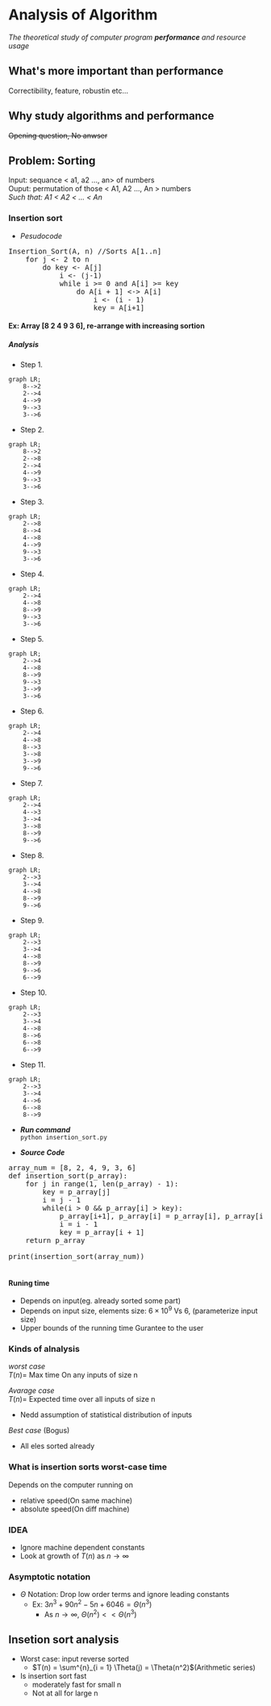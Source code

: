 # Analysis of Algorithm

*The theoretical study of computer program **performance** and resource usage*

## What's more important than performance

   Correctibility, feature, robustin etc...

## Why study algorithms and performance

   ~~Opening question, No anwser~~

## Problem: Sorting

Input: sequance < a1, a2 ..., an> of numbers  
Ouput: permutation of those < A1, A2 ..., An > numbers  
*Such that: A1 < A2 < ... < An*

### Insertion sort

- *Pesudocode*

<pre>
Insertion_Sort(A, n) //Sorts A[1..n]
    for j <- 2 to n
        do key <- A[j]
            i <- (j-1)
            while i >= 0 and A[i] >= key
                do A[i + 1] <-> A[i]
                    i <- (i - 1)
                    key = A[i+1]
</pre>

#### Ex: Array [8 2 4 9 3 6], re-arrange with increasing sortion

##### Analysis  

- Step 1.

```mermaid
graph LR;
    8-->2
    2-->4
    4-->9
    9-->3
    3-->6
```

- Step 2.

```mermaid
graph LR;
    8-->2
    2-->8
    2-->4
    4-->9
    9-->3
    3-->6
```

- Step 3.

```mermaid
graph LR;
    2-->8
    8-->4
    4-->8
    4-->9
    9-->3
    3-->6
```

- Step 4.

```mermaid
graph LR;
    2-->4
    4-->8
    8-->9
    9-->3
    3-->6
```

- Step 5.

```mermaid
graph LR;
    2-->4
    4-->8
    8-->9
    9-->3
    3-->9
    3-->6
```

- Step 6.

```mermaid
graph LR;
    2-->4
    4-->8
    8-->3
    3-->8
    3-->9
    9-->6
```

- Step 7.

```mermaid
graph LR;
    2-->4
    4-->3
    3-->4
    3-->8
    8-->9
    9-->6
```

- Step 8.

```mermaid
graph LR;
    2-->3
    3-->4
    4-->8
    8-->9
    9-->6
```

- Step 9.

```mermaid
graph LR;
    2-->3
    3-->4
    4-->8
    8-->9
    9-->6
    6-->9
```

- Step 10.

```mermaid
graph LR;
    2-->3
    3-->4
    4-->8
    8-->6
    6-->8
    6-->9
```

- Step 11.

```mermaid
graph LR;
    2-->3
    3-->4
    4-->6
    6-->8
    8-->9
```

- ***Run command***  
`python insertion_sort.py`

- ***Source Code***

<pre name="code" class="python3">
array_num = [8, 2, 4, 9, 3, 6]
def insertion_sort(p_array):
    for j in range(1, len(p_array) - 1):
        key = p_array[j]
        i = j - 1
        while(i > 0 && p_array[i] > key):
            p_array[i+1], p_array[i] = p_array[i], p_array[i+1]
            i = i - 1
            key = p_array[i + 1]
    return p_array

print(insertion_sort(array_num))
 </pre>

#### Runing time

- Depends on input(eg. already sorted some part)  
- Depends on input size, elements size:
$6\times10^9$ Vs  $6$, (parameterize input size)  
- Upper bounds of the running time
   Gurantee to the user

### Kinds of alnalysis

*worst case*  
$T(n) =$ Max time On any inputs of size n  

*Avarage case*  
$T(n) =$ Expected time over all inputs of size n  
- Nedd assumption of statistical distribution of inputs

*Best case* (Bogus)
- All eles sorted already

### What is insertion sorts worst-case time

Depends on the computer running on  

- relative speed(On same machine)  
- absolute speed(On diff machine)

### IDEA

- Ignore machine dependent constants
- Look at growth of $T(n)$ as $n\rightarrow \infty$

### Asymptotic notation

- $\Theta$ Notation: Drop low order terms and ignore leading constants  
  - Ex: $3n^3 + 90n^2 - 5n + 6046 = \Theta(n^3)$
    - As $n\rightarrow \infty$, $\Theta(n^2) << \Theta(n^3)$

## Insetion sort analysis

- Worst case: input reverse sorted
  - $T(n) = \sum^{n}_{i = 1} \Theta(j) = \Theta(n^2)$(Arithmetic series)
- Is insertion sort fast
  - moderately fast for small n
  - Not at all for large n